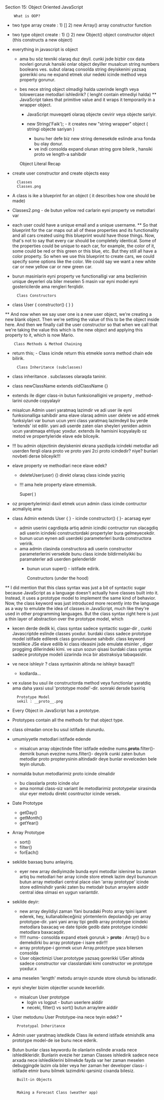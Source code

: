 Section 15: Object Oriented JavaScript

        
        What is OOP?

* two type array create :
        1)    []
        2)    new Array()
            array constructor function
* two type object create :
        1)   {}
        2)   new Object()
            object constructor object (this constructs a new object)
* everything in javascript is object  
    * ama bu söz texniki olaraq duz deyil.
    cunki jsde bizbir cox data novleri goruruk hansiki onlar object
      deyiller musalcun string numbers booleans ves.
    subut olaraq consolda string deyiskenini yazsaq gorerikki onu ne expand 
      etmek olur nedeki icinde method veya property gorunur.

    * bes nece string object olmadigi halda
       uzerinde length veya tolowercase metodlari ishledirik?
       ( lenght contain etmediyi halda)
        ** JavaScript takes that primitive value and it wraps 
          it temporarily in a wrapper object.
        * JavaScript muveqqeti olaraq objecte cevirir veya objecte sariyir.
          
        * new String('Faik'); - it creates new "string wrapper" object ( stringi objecte sariyan )
            * bunu her defe biz new string demesekde eslinde arxa fonda bu olay donur. 
            * ve indi consolda expand olunan string gore bilerik , 
               hansiki proto ve length-a sahibdir


        Object Literal Recap

* create user constructor and create objects easy


        Classes
        Classes.png

* A class is ike a blueprint for an object 
    ( it describes how one should be made)
*  Classes2.png - de butun yellow red carlarin eyni property ve metodlari var 
* each user could have a unique email and a unique username.
**  So that blueprint for the car maps out all of these properties and its functionality and all cars created
using this blueprint would have those things.
Now, that's not to say that every car should be completely identical.
Some of the properties could be unique to each car, for example, the color of it, some could be red
or this green or this blue, etc. But they still all have a color property.
So when we use this blueprint to create cars, we could specify some options like the color.
We could say we want a new white car or new yellow car or new green car.
* burun masinlarin eyni property ve functionalligi 
  var ama bezilerinin unique deyerleri ola biler meselen 5 masin var eyni 
  model eyni gostericilerde ama rengleri ferqlidir. 
        
        
        Class Constructors

* class User {
  constructor() {
  }
  }

** And now when we say user one is a new user object, we're creating a new blank object.
Then we're setting the value of this to be the object inside here.
And then we finally call the user constructor so that when we call that we're taking the value this
which is the new object and applying this property to it, which is now Mario.
 
        
        
        Class Methods & Method Chaining

* return this; - Class icinde return this etmekle sonra method chain ede bilirik.

        
        
        Class Inheritance (subclasses)

* class inheritance . subclasses olaraqda taninir.
* class newClassName extends oldClassName {} 
* extends ile diger class-in butun funksionalligini ve property , method-larini
  ozunde copyalayir 

*  misalcun Admin useri yaratmaq lazimdir ve adi user ile eyni funksionalliga sahibdir
ama elave olaraq admin user delete ve add etmek funksiylari var bunun ucun
   yeni class yaratmaq lazimdeyil bu yerde 'extends' ist edilir. yani adi userde
   zaten olan sheyleri yeniden admin ucun yaratmaqa ehtiyac yoxdur. extends ile 
   hamisini kopyalayib oz metod ve propertyleride elave ede bilceyik.

* !!! bu admin objectinin deyiskenini ekrana yazdiqda icindeki metodlar
 adi userden ferqli olara proto ve proto yani 2ci proto icindedir? niye?
  bunlari novbeti derse bilceyik!!!
  

* elave property ve methodlari nece elave edek?
    *  deleteUser(user) {) direkt olaraq class icinde yaziriq
    * !!! ama hele property elave etmemisik.
    

        Super( )

* oz propertylerimizi daxil etmek ucun admin class icinde contructor acmaliyiq ama
*   class Admin extends User { } - icinde constructor() {  }- acarsag eyer
    * admin userini cagrdiqda artiq admin icindki contructor run olacagdiq adi
    userin icindeki constructordaki propertyler bura gelmeyecekdir. 
    * bunun ucun eynen adi userdeki parameterleri burda constructora veririk.
    * ama admin clasinda constructora adi userin constructor parameterlerini
    versekde bunu class icinde bildirmeliyikki bu paramaterler adi userden gelenderldir
      * bunun ucun super() - istifade edirik. 
        
        
        Constructors (under the hood)

**   I did mention that this class syntax was just a bit of syntactic sugar because JavaScript as a language
    doesn't actually have classes built into it.
    Instead, it uses a prototype model to implement the same kind of behavior.
    Now, the class keyword was just introduced more recently into the language as a way to emulate the
    idea of classes in JavaScript, much like they're used in other programming languages.
    But the class syntax right here is just a thin layer of abstraction over the prototype model, which
* kecen derde dedik ki, class syntax sadece syntactic sugar-dir , cunki Javascriptde eslinde classes yoxdur.
  burdaki class sadece prototype model istifade edilerek class goruntusune sahibdir. class keyword tezelikce
  JSe elave edilib  ki class ideasini jsde emulate etsinler , diger proggimg dillerindeki kimi.
  ve uzun sozun qisasi burdaki class syntax sadece prototype modeli üzərində incə bir abstraksiya təbəqəsidir.
* ve nece ishleyir ? class syntaxinin altinda ne ishleyir baxaq!!!
    * kodlarda...
    
* ve xulase bu usul ile constructorda method veya functionlar yaratdiq 
ama daha yaxsi usul 'prototype model'-dir. sonraki dersde baxiriq
  

        
        Prototype Model
        sekil : __proto__.png

* Every Object in JavaScript has a prototype.
* Prototypes contain all the methods for that object type.
  
* class olmadan once bu usul istifade olunurdu.
* umumiyyetle metodlari istifade edende 
    * misalcun array objectinde filter istifade ededne
      nums.__proto__.filter()- demirik bunun evezine nums.filter()- deyirik 
      cunki zaten butun metodlar proto propterysinin altindadir deye bunlar
      evvelceden bele teyin olunub.   

* normalda butun metodlarimiz proto icinde olmalidir
    * bu classlarla proto icinde olur
    * ama normal class-siz variant ile metodlarimiz
      prototypelar sirasinda olur eyer metodu direkt cosntructor icinde versek.

* Date Prototype
    * getDay()
    * getMonth()
    * getYear()
* Array Prototype
    * sort()
    * filter()
    * forEach()
    
* sekilde baxsaq bunu anlayiriq.
    * eyer new array dediyimzde bunda eyni metodlar islenirse
    bu zaman artiq bu metodlari her array icinde store etmek lazim deyil
      bununcun butun array metodlari central place olan 
      'array prototype' icinde store edilmishdir
      yaniki zaten bu metodalr butun arraylere aiddir central idea olmasi
      en uygun variantdir. 
* sekilde deyir: 
    * new array deyildiyi zaman Yani buradaki Proto array tpini işaret ederek,
      hey, kullanabileceğiniz yöntemlerin depolandığı yer array prototype-dir.
      yani yani array tipi gedib array prototype icindeki metodlara baxacaq
      ve date tipide gedib date prototype icindeki metodlara baxacaqdir.
    * !!!!! nums- consolda expand etsek goruruk > __proto__ : Array() bu o demekdirki 
    bu array prototype-i isare edir!!!
    * array prototype-i gormek ucun Array.prototype yaza bilersen consolda   
    * User objectimizi User.prototype yazsaq gorerikki 
    USer altinda sadece constructor var classlardaki kimi constructor ve prototype yoxdur.x

* ama meselen 'length' metodu arrayin ozunde store olunub bu istisnadir.

* eyni sheyler bizim objectler ucunde kecerlidir.
    * misalcun User prototype 
        * login vs logput - butun userlere aiddir 
        * neceki, filter() vs sort() butun arraylere aiddir     
* User metodunu User Prototype-ina nece teyin edek?
    *


        Prototypal Inheritance

* Admin user yaratmaq istedikde Class ile extend istifade etmishdik ama 
prototype model-de ise bunu nece ederik.
  
* Butun bunlar class keywordu ile olanlarin eslinde arxada nece
  ishledikleridir. Bunlarin evezie her zaman Classes ishledirik sadece nece 
  arxada nece ishlediklerini bilmekde fayda var her zaman meselen 
  debuggingde lazim ola biler veya her zaman her developer class- i istifade etmir 
  bunu bilmek lazimdirki  qarsiniz cixanda bilesiz.
  

        
        Built-in Objects
        
        
        Making a Forecast Class (weather app)
